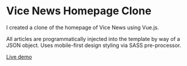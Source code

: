 # Vice News Homepage Clone

I created a clone of the homepage of Vice News using Vue.js.

All articles are programmatically injected into the template by way of a JSON object. Uses mobile-first design styling via SASS pre-processor.

[Live demo](https://tsengsational.github.io/vice-news)
